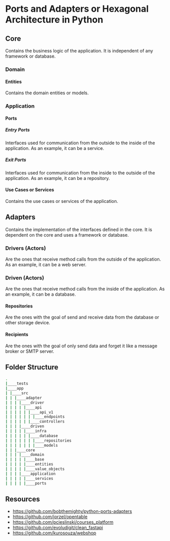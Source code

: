 # Ports and Adapters or Hexagonal Architecture in Python

## Core

Contains the business logic of the application. It is independent of any framework or database.

### Domain

#### Entities

Contains the domain entities or models.

### Application

#### Ports

##### Entry Ports

Interfaces used for communication from the outside to the inside of the application. As an example, it can be a service.

##### Exit Ports

Interfaces used for communication from the inside to the outside of the application. As an example, it can be a repository.

#### Use Cases or Services

Contains the use cases or services of the application.

## Adapters

Contains the implementation of the interfaces defined in the core. It is dependent on the core and uses a framework or database.

### Drivers (Actors)

Are the ones that receive method calls from the outside of the application. As an example, it can be a web server.

### Driven (Actors)

Are the ones that receive method calls from the inside of the application. As an example, it can be a database.

#### Repositories

Are the ones with the goal of send and receive data from the database or other storage device.

#### Recipients

Are the ones with the goal of only send data and forget it like a message broker or SMTP server.

## Folder Structure

```sh
.
|____tests
|____app
| |____src
| | |____adapter
| | | |____driver
| | | | |____api
| | | | | |____api_v1
| | | | | | |____endpoints
| | | | | |____controllers
| | | |____driven
| | | | |____infra
| | | | | |____database
| | | | | | |____repositories
| | | | | | |____models
| | |____core
| | | |____domain
| | | | |____base
| | | | |____entities
| | | | |____value_objects
| | | |____application
| | | | |____services
| | | | |____ports
```

## Resources

- https://github.com/bobthemighty/python-ports-adapters
- https://github.com/jorzel/opentable
- https://github.com/pcieslinski/courses_platform
- https://github.com/evoludigit/clean_fastapi
- https://github.com/kurosouza/webshop
